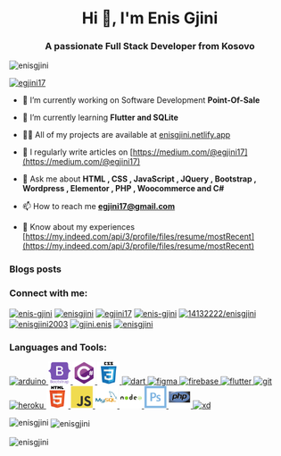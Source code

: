 <h1 align="center">Hi 👋, I'm Enis Gjini</h1>
<h3 align="center">A passionate Full Stack Developer from Kosovo</h3>

<p align="left"> <img src="https://komarev.com/ghpvc/?username=enisgjini&label=Profile%20views&color=009dff&style=plastic" alt="enisgjini" /> </p>

<p align="left"> <a href="https://twitter.com/egjini17" target="blank"><img src="https://img.shields.io/twitter/follow/egjini17?logo=twitter&style=for-the-badge" alt="egjini17" /></a> </p>

- 🔭 I’m currently working on Software Development **Point-Of-Sale**

- 🌱 I’m currently learning **Flutter and SQLite**

- 👨‍💻 All of my projects are available at [enisgjini.netlify.app](enisgjini.netlify.app)

- 📝 I regularly write articles on [https://medium.com/@egjini17](https://medium.com/@egjini17)

- 💬 Ask me about **HTML , CSS , JavaScript , JQuery , Bootstrap , Wordpress , Elementor , PHP , Woocommerce and C#**

- 📫 How to reach me **egjini17@gmail.com**

- 📄 Know about my experiences [https://my.indeed.com/api/3/profile/files/resume/mostRecent](https://my.indeed.com/api/3/profile/files/resume/mostRecent)

### Blogs posts
<!-- BLOG-POST-LIST:START -->
<!-- BLOG-POST-LIST:END -->

<h3 align="left">Connect with me:</h3>
<p align="left">
<a href="https://codepen.io/enis-gjini" target="blank"><img align="center" src="https://raw.githubusercontent.com/rahuldkjain/github-profile-readme-generator/master/src/images/icons/Social/codepen.svg" alt="enis-gjini" height="30" width="40" /></a>
<a href="https://dev.to/enisgjini" target="blank"><img align="center" src="https://raw.githubusercontent.com/rahuldkjain/github-profile-readme-generator/master/src/images/icons/Social/devto.svg" alt="enisgjini" height="30" width="40" /></a>
<a href="https://twitter.com/egjini17" target="blank"><img align="center" src="https://raw.githubusercontent.com/rahuldkjain/github-profile-readme-generator/master/src/images/icons/Social/twitter.svg" alt="egjini17" height="30" width="40" /></a>
<a href="https://linkedin.com/in/enis-gjini" target="blank"><img align="center" src="https://raw.githubusercontent.com/rahuldkjain/github-profile-readme-generator/master/src/images/icons/Social/linked-in-alt.svg" alt="enis-gjini" height="30" width="40" /></a>
<a href="https://stackoverflow.com/users/14132222/enisgjini" target="blank"><img align="center" src="https://raw.githubusercontent.com/rahuldkjain/github-profile-readme-generator/master/src/images/icons/Social/stack-overflow.svg" alt="14132222/enisgjini" height="30" width="40" /></a>
<a href="https://fb.com/enisgjini2003" target="blank"><img align="center" src="https://raw.githubusercontent.com/rahuldkjain/github-profile-readme-generator/master/src/images/icons/Social/facebook.svg" alt="enisgjini2003" height="30" width="40" /></a>
<a href="https://instagram.com/gjini.enis" target="blank"><img align="center" src="https://raw.githubusercontent.com/rahuldkjain/github-profile-readme-generator/master/src/images/icons/Social/instagram.svg" alt="gjini.enis" height="30" width="40" /></a>
<a href="https://www.youtube.com/c/enisgjini" target="blank"><img align="center" src="https://raw.githubusercontent.com/rahuldkjain/github-profile-readme-generator/master/src/images/icons/Social/youtube.svg" alt="enisgjini" height="30" width="40" /></a>
</p>

<h3 align="left">Languages and Tools:</h3>
<p align="left"> <a href="https://www.arduino.cc/" target="_blank" rel="noreferrer"> <img src="https://cdn.worldvectorlogo.com/logos/arduino-1.svg" alt="arduino" width="40" height="40"/> </a> <a href="https://getbootstrap.com" target="_blank" rel="noreferrer"> <img src="https://raw.githubusercontent.com/devicons/devicon/master/icons/bootstrap/bootstrap-plain-wordmark.svg" alt="bootstrap" width="40" height="40"/> </a> <a href="https://www.w3schools.com/cs/" target="_blank" rel="noreferrer"> <img src="https://raw.githubusercontent.com/devicons/devicon/master/icons/csharp/csharp-original.svg" alt="csharp" width="40" height="40"/> </a> <a href="https://www.w3schools.com/css/" target="_blank" rel="noreferrer"> <img src="https://raw.githubusercontent.com/devicons/devicon/master/icons/css3/css3-original-wordmark.svg" alt="css3" width="40" height="40"/> </a> <a href="https://dart.dev" target="_blank" rel="noreferrer"> <img src="https://www.vectorlogo.zone/logos/dartlang/dartlang-icon.svg" alt="dart" width="40" height="40"/> </a> <a href="https://www.figma.com/" target="_blank" rel="noreferrer"> <img src="https://www.vectorlogo.zone/logos/figma/figma-icon.svg" alt="figma" width="40" height="40"/> </a> <a href="https://firebase.google.com/" target="_blank" rel="noreferrer"> <img src="https://www.vectorlogo.zone/logos/firebase/firebase-icon.svg" alt="firebase" width="40" height="40"/> </a> <a href="https://flutter.dev" target="_blank" rel="noreferrer"> <img src="https://www.vectorlogo.zone/logos/flutterio/flutterio-icon.svg" alt="flutter" width="40" height="40"/> </a> <a href="https://git-scm.com/" target="_blank" rel="noreferrer"> <img src="https://www.vectorlogo.zone/logos/git-scm/git-scm-icon.svg" alt="git" width="40" height="40"/> </a> <a href="https://heroku.com" target="_blank" rel="noreferrer"> <img src="https://www.vectorlogo.zone/logos/heroku/heroku-icon.svg" alt="heroku" width="40" height="40"/> </a> <a href="https://www.w3.org/html/" target="_blank" rel="noreferrer"> <img src="https://raw.githubusercontent.com/devicons/devicon/master/icons/html5/html5-original-wordmark.svg" alt="html5" width="40" height="40"/> </a> <a href="https://developer.mozilla.org/en-US/docs/Web/JavaScript" target="_blank" rel="noreferrer"> <img src="https://raw.githubusercontent.com/devicons/devicon/master/icons/javascript/javascript-original.svg" alt="javascript" width="40" height="40"/> </a> <a href="https://www.mysql.com/" target="_blank" rel="noreferrer"> <img src="https://raw.githubusercontent.com/devicons/devicon/master/icons/mysql/mysql-original-wordmark.svg" alt="mysql" width="40" height="40"/> </a> <a href="https://nodejs.org" target="_blank" rel="noreferrer"> <img src="https://raw.githubusercontent.com/devicons/devicon/master/icons/nodejs/nodejs-original-wordmark.svg" alt="nodejs" width="40" height="40"/> </a> <a href="https://www.photoshop.com/en" target="_blank" rel="noreferrer"> <img src="https://raw.githubusercontent.com/devicons/devicon/master/icons/photoshop/photoshop-line.svg" alt="photoshop" width="40" height="40"/> </a> <a href="https://www.php.net" target="_blank" rel="noreferrer"> <img src="https://raw.githubusercontent.com/devicons/devicon/master/icons/php/php-original.svg" alt="php" width="40" height="40"/> </a> <a href="https://www.adobe.com/products/xd.html" target="_blank" rel="noreferrer"> <img src="https://cdn.worldvectorlogo.com/logos/adobe-xd.svg" alt="xd" width="40" height="40"/> </a> </p>

<p><img align="left" src="https://github-readme-stats.vercel.app/api/top-langs?username=enisgjini&show_icons=true&locale=en&layout=compact" alt="enisgjini" /></p>

<p>&nbsp;<img align="center" src="https://github-readme-stats.vercel.app/api?username=enisgjini&show_icons=true&locale=en" alt="enisgjini" /></p>

<p><img align="center" src="https://github-readme-streak-stats.herokuapp.com/?user=enisgjini&" alt="enisgjini" /></p>
